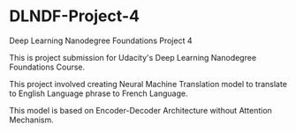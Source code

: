# DLNDF-Project-4
Deep Learning Nanodegree Foundations Project 4


This is project submission for Udacity's Deep Learning Nanodegree Foundations Course.

This project involved creating Neural Machine Translation model to translate to English Language phrase to French Language.

This model is based on Encoder-Decoder Architecture without Attention Mechanism. 

